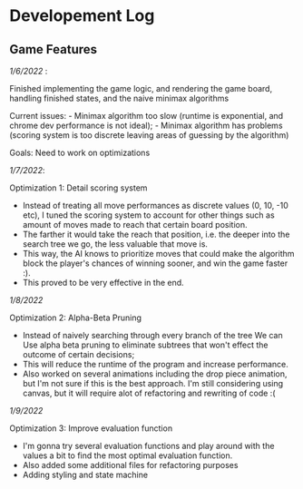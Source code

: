 # Developement Log

## Game Features

*1/6/2022* : 

Finished implementing the game logic, and rendering the game board, handling finished states, and the naive minimax algorithms

Current issues: 
    - Minimax algorithm too slow (runtime is exponential, and chrome dev performance is not ideal);
    - Minimax algorithm has problems (scoring system is too discrete leaving areas of guessing by the algorithm)

Goals: Need to work on optimizations

*1/7/2022*:

Optimization 1: Detail scoring system

- Instead of treating all move performances as discrete values (0, 10, -10 etc), I tuned the scoring system to account for other things such as amount of moves made to reach that certain board position. 
- The farther it would take the reach that position, i.e. the deeper into the search tree we go, the less valuable that move is.
- This way, the AI knows to prioritize moves that could make the algorithm block the player's chances of winning sooner, and win the game faster :).
- This proved to be very effective in the end.

*1/8/2022*

Optimization 2: Alpha-Beta Pruning

- Instead of naively searching through every branch of the tree We can Use alpha beta pruning to eliminate subtrees that won't effect the outcome of certain decisions;
- This will reduce the runtime of the program and increase performance.
- Also worked on several animations including the drop piece animation, but I'm not sure if this is the best approach. I'm still considering using canvas, but it will require alot of refactoring and rewriting of code :(

*1/9/2022*

Optimization 3: Improve evaluation function

- I'm gonna try several evaluation functions and play around with the values a bit to find the most optimal evaluation function. 
- Also added some additional files for refactoring purposes
- Adding styling and state machine